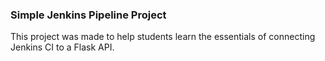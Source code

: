 ### Simple Jenkins Pipeline Project

This project was made to help students learn the essentials of connecting Jenkins CI to a Flask API.
